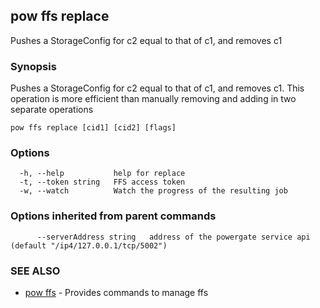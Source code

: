 ## pow ffs replace

Pushes a StorageConfig for c2 equal to that of c1, and removes c1

### Synopsis

Pushes a StorageConfig for c2 equal to that of c1, and removes c1. This operation is more efficient than manually removing and adding in two separate operations

```
pow ffs replace [cid1] [cid2] [flags]
```

### Options

```
  -h, --help           help for replace
  -t, --token string   FFS access token
  -w, --watch          Watch the progress of the resulting job
```

### Options inherited from parent commands

```
      --serverAddress string   address of the powergate service api (default "/ip4/127.0.0.1/tcp/5002")
```

### SEE ALSO

* [pow ffs](pow_ffs.md)	 - Provides commands to manage ffs


